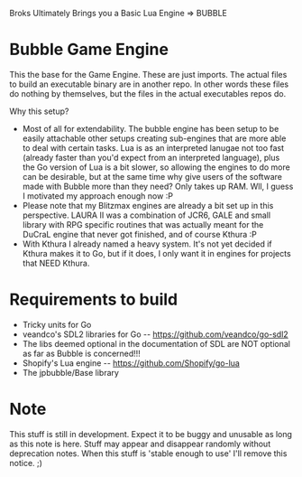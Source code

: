 Broks Ultimately Brings you a Basic Lua Engine => BUBBLE

# Bubble Game Engine

This the base for the Game Engine. These are just imports. The actual files to build an executable binary are in another repo.
In other words these files do nothing by themselves, but the files in the actual executables repos do.

Why this setup?
- Most of all for extendability. The bubble engine has been setup to be easily attachable other setups creating sub-engines that are more able to deal with certain tasks. Lua is as an interpreted lanugae not too fast (already faster than you'd expect from an interpreted language), plus the Go version of Lua is a bit slower, so allowing the engines to do more can be desirable, but at the same time why give users of the software made with Bubble more than they need? Only takes up RAM. Wll, I guess I motivated my approach enough now :P
- Please note that my Blitzmax engines are already a bit set up in this perspective. LAURA II was a combination of JCR6, GALE and small library with RPG specific routines that was actually meant for the DuCraL engine that never got finished, and of course Kthura :P
- With Kthura I already named a heavy system. It's not yet decided if Kthura makes it to Go, but if it does, I only want it in engines for projects that NEED Kthura.



# Requirements to build

- Tricky units for Go
- veandco's SDL2 libraries for Go -- https://github.com/veandco/go-sdl2
- The libs deemed optional in the documentation of SDL are NOT optional as far as Bubble is concerned!!!
- Shopify's Lua engine -- https://github.com/Shopify/go-lua
- The jpbubble/Base library


# Note

This stuff is still in development.
Expect it to be buggy and unusable as long as this note is here.
Stuff may appear and disappear randomly without deprecation notes.
When this stuff is 'stable enough to use' I'll remove this notice. ;)

